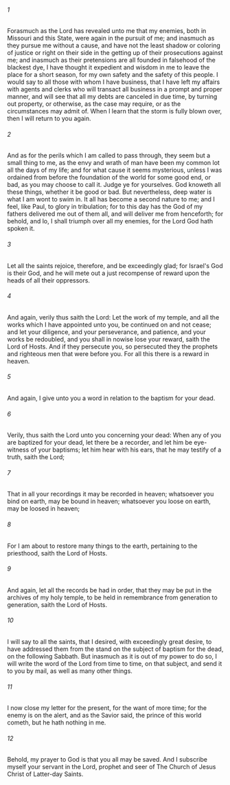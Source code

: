 ###### 1
Forasmuch as the Lord has revealed unto me that my enemies, both in Missouri and this State, were again in the pursuit of me; and inasmuch as they pursue me without a cause, and have not the least shadow or coloring of justice or right on their side in the getting up of their prosecutions against me; and inasmuch as their pretensions are all founded in falsehood of the blackest dye, I have thought it expedient and wisdom in me to leave the place for a short season, for my own safety and the safety of this people. I would say to all those with whom I have business, that I have left my affairs with agents and clerks who will transact all business in a prompt and proper manner, and will see that all my debts are canceled in due time, by turning out property, or otherwise, as the case may require, or as the circumstances may admit of. When I learn that the storm is fully blown over, then I will return to you again.

###### 2
And as for the perils which I am called to pass through, they seem but a small thing to me, as the envy and wrath of man have been my common lot all the days of my life; and for what cause it seems mysterious, unless I was ordained from before the foundation of the world for some good end, or bad, as you may choose to call it. Judge ye for yourselves. God knoweth all these things, whether it be good or bad. But nevertheless, deep water is what I am wont to swim in. It all has become a second nature to me; and I feel, like Paul, to glory in tribulation; for to this day has the God of my fathers delivered me out of them all, and will deliver me from henceforth; for behold, and lo, I shall triumph over all my enemies, for the Lord God hath spoken it.

###### 3
Let all the saints rejoice, therefore, and be exceedingly glad; for Israel's God is their God, and he will mete out a just recompense of reward upon the heads of all their oppressors.

###### 4
And again, verily thus saith the Lord: Let the work of my temple, and all the works which I have appointed unto you, be continued on and not cease; and let your diligence, and your perseverance, and patience, and your works be redoubled, and you shall in nowise lose your reward, saith the Lord of Hosts. And if they persecute you, so persecuted they the prophets and righteous men that were before you. For all this there is a reward in heaven.

###### 5
And again, I give unto you a word in relation to the baptism for your dead.

###### 6
Verily, thus saith the Lord unto you concerning your dead: When any of you are baptized for your dead, let there be a recorder, and let him be eye-witness of your baptisms; let him hear with his ears, that he may testify of a truth, saith the Lord;

###### 7
That in all your recordings it may be recorded in heaven; whatsoever you bind on earth, may be bound in heaven; whatsoever you loose on earth, may be loosed in heaven;

###### 8
For I am about to restore many things to the earth, pertaining to the priesthood, saith the Lord of Hosts.

###### 9
And again, let all the records be had in order, that they may be put in the archives of my holy temple, to be held in remembrance from generation to generation, saith the Lord of Hosts.

###### 10
I will say to all the saints, that I desired, with exceedingly great desire, to have addressed them from the stand on the subject of baptism for the dead, on the following Sabbath. But inasmuch as it is out of my power to do so, I will write the word of the Lord from time to time, on that subject, and send it to you by mail, as well as many other things.

###### 11
I now close my letter for the present, for the want of more time; for the enemy is on the alert, and as the Savior said, the prince of this world cometh, but he hath nothing in me.

###### 12
Behold, my prayer to God is that you all may be saved. And I subscribe myself your servant in the Lord, prophet and seer of The Church of Jesus Christ of Latter-day Saints.

